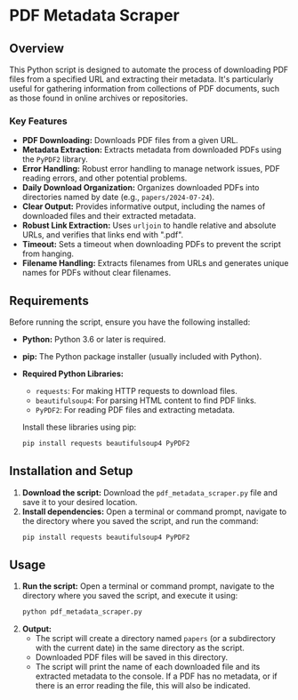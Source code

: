 # PDF Metadata Scraper

## Overview

This Python script is designed to automate the process of downloading PDF files from a specified URL and extracting their metadata.  It's particularly useful for gathering information from collections of PDF documents, such as those found in online archives or repositories.

### Key Features
* **PDF Downloading:** Downloads PDF files from a given URL.
* **Metadata Extraction:** Extracts metadata from downloaded PDFs using the `PyPDF2` library.
* **Error Handling:** Robust error handling to manage network issues, PDF reading errors, and other potential problems.
* **Daily Download Organization:** Organizes downloaded PDFs into directories named by date (e.g., `papers/2024-07-24`).
* **Clear Output:** Provides informative output, including the names of downloaded files and their extracted metadata.
* **Robust Link Extraction:** Uses `urljoin` to handle relative and absolute URLs, and verifies that links end with ".pdf".
* **Timeout:** Sets a timeout when downloading PDFs to prevent the script from hanging.
* **Filename Handling:** Extracts filenames from URLs and generates unique names for PDFs without clear filenames.

## Requirements

Before running the script, ensure you have the following installed:

* **Python:** Python 3.6 or later is required.
* **pip:** The Python package installer (usually included with Python).
* **Required Python Libraries:**
    * `requests`: For making HTTP requests to download files.
    * `beautifulsoup4`: For parsing HTML content to find PDF links.
    * `PyPDF2`: For reading PDF files and extracting metadata.

    Install these libraries using pip:

    ```bash
    pip install requests beautifulsoup4 PyPDF2
    ```

## Installation and Setup

1.  **Download the script:** Download the `pdf_metadata_scraper.py` file and save it to your desired location.
2.  **Install dependencies:** Open a terminal or command prompt, navigate to the directory where you saved the script, and run the command:
    ```bash
    pip install requests beautifulsoup4 PyPDF2
    ```

## Usage

1.  **Run the script:** Open a terminal or command prompt, navigate to the directory where you saved the script, and execute it using:
    ```bash
    python pdf_metadata_scraper.py
    ```
2.  **Output:**
    * The script will create a directory named `papers` (or a subdirectory with the current date) in the same directory as the script.
    * Downloaded PDF files will be saved in this directory.
    * The script will print the name of each downloaded file and its extracted metadata to the console.  If a PDF has no metadata, or if there is an error reading the file, this will also be indicated.
